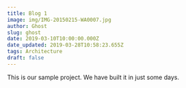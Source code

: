 ```yaml
---
title: Blog 1
image: img/IMG-20150215-WA0007.jpg
author: Ghost
slug: ghost
date: 2019-03-10T10:00:00.000Z
date_updated: 2019-03-28T10:58:23.655Z
tags: Architecture
draft: false
---
```

This is our sample project. We have built it in just some days. 
